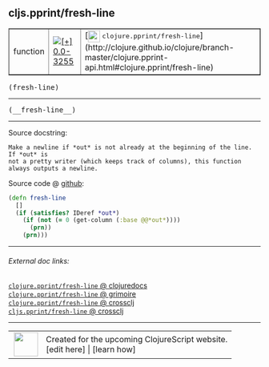 ## cljs.pprint/fresh-line



 <table border="1">
<tr>
<td>function</td>
<td><a href="https://github.com/cljsinfo/cljs-api-docs/tree/0.0-3255"><img valign="middle" alt="[+] 0.0-3255" title="Added in 0.0-3255" src="https://img.shields.io/badge/+-0.0--3255-lightgrey.svg"></a> </td>
<td>
[<img height="24px" valign="middle" src="http://i.imgur.com/1GjPKvB.png"> <samp>clojure.pprint/fresh-line</samp>](http://clojure.github.io/clojure/branch-master/clojure.pprint-api.html#clojure.pprint/fresh-line)
</td>
</tr>
</table>

<samp>(fresh-line)</samp><br>

---

 <samp>
(__fresh-line__)<br>
</samp>

---





Source docstring:

```
Make a newline if *out* is not already at the beginning of the line. If *out* is
not a pretty writer (which keeps track of columns), this function always outputs a newline.
```


Source code @ [github]():

```clj
(defn fresh-line
  []
  (if (satisfies? IDeref *out*)
    (if (not (= 0 (get-column (:base @@*out*))))
      (prn))
    (prn)))
```

<!--
Repo - tag - source tree - lines:

 <pre>

</pre>

-->

---



###### External doc links:

[`clojure.pprint/fresh-line` @ clojuredocs](http://clojuredocs.org/clojure.pprint/fresh-line)<br>
[`clojure.pprint/fresh-line` @ grimoire](http://conj.io/store/v1/org.clojure/clojure/1.7.0-beta3/clj/clojure.pprint/fresh-line/)<br>
[`clojure.pprint/fresh-line` @ crossclj](http://crossclj.info/fun/clojure.pprint/fresh-line.html)<br>
[`cljs.pprint/fresh-line` @ crossclj](http://crossclj.info/fun/cljs.pprint.cljs/fresh-line.html)<br>

---

 <table>
<tr><td>
<img valign="middle" align="right" width="48px" src="http://i.imgur.com/Hi20huC.png">
</td><td>
Created for the upcoming ClojureScript website.<br>
[edit here] | [learn how]
</td></tr></table>

[edit here]:https://github.com/cljsinfo/cljs-api-docs/blob/master/cljsdoc/cljs.pprint/fresh-line.cljsdoc
[learn how]:https://github.com/cljsinfo/cljs-api-docs/wiki/cljsdoc-files

<!--

This information was too distracting to show to readers, but I'll leave it
commented here since it is helpful to:

- pretty-print the data used to generate this document
- and show how to retrieve that data



The API data for this symbol:

```clj
{:ns "cljs.pprint",
 :name "fresh-line",
 :signature ["[]"],
 :name-encode "fresh-line",
 :history [["+" "0.0-3255"]],
 :type "function",
 :clj-equiv {:full-name "clojure.pprint/fresh-line",
             :url "http://clojure.github.io/clojure/branch-master/clojure.pprint-api.html#clojure.pprint/fresh-line"},
 :full-name-encode "cljs.pprint/fresh-line",
 :source {:code "(defn fresh-line\n  []\n  (if (satisfies? IDeref *out*)\n    (if (not (= 0 (get-column (:base @@*out*))))\n      (prn))\n    (prn)))",
          :title "Source code",
          :repo "clojurescript",
          :tag "r1.8.40",
          :filename "src/main/cljs/cljs/pprint.cljs",
          :lines [2093 2100],
          :url "https://github.com/clojure/clojurescript/blob/r1.8.40/src/main/cljs/cljs/pprint.cljs#L2093-L2100"},
 :usage ["(fresh-line)"],
 :full-name "cljs.pprint/fresh-line",
 :docstring "Make a newline if *out* is not already at the beginning of the line. If *out* is\nnot a pretty writer (which keeps track of columns), this function always outputs a newline.",
 :cljsdoc-url "https://github.com/cljsinfo/cljs-api-docs/blob/master/cljsdoc/cljs.pprint/fresh-line.cljsdoc"}

```

Retrieve the API data for this symbol:

```clj
;; from Clojure REPL
(require '[clojure.edn :as edn])
(-> (slurp "https://raw.githubusercontent.com/cljsinfo/cljs-api-docs/catalog/cljs-api.edn")
    (edn/read-string)
    (get-in [:symbols "cljs.pprint/fresh-line"]))
```

-->

